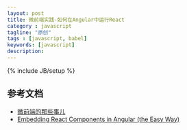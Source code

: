 ```yaml
---
layout: post
title: 微前端实践-如何在Angular中运行React
category : javascript
tagline: "原创"
tags : [javascript, babel]
keywords: [javascript]
description: 
---
```

{% include JB/setup %}

## 参考文档
- [微前端的那些事儿](https://github.com/phodal/microfrontends)
- [Embedding React Components in Angular (the Easy Way)](https://medium.com/@zacky_14189/embedding-react-components-in-angular-the-easy-way-60f796b68aef)